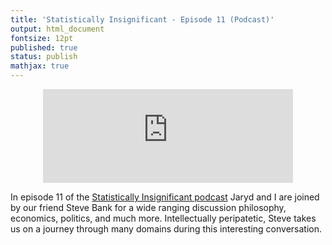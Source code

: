 ```yaml
---
title: 'Statistically Insignificant - Episode 11 (Podcast)'
output: html_document
fontsize: 12pt
published: true
status: publish
mathjax: true
---
```


<p align="center">
	<iframe src="https://podcasters.spotify.com/pod/show/statisticallyinsig/embed/episodes/Philosophy-and-economics-e1to6l3/a-a971veb" height="150px" width="400px" frameborder="0" scrolling="no"></iframe>
</p>

In episode 11 of the [Statistically Insignificant podcast](https://statisticallyinsignificant.sounder.fm/show/statistically-insignificant) Jaryd and I are joined by our friend Steve Bank for a wide ranging discussion philosophy, economics, politics, and much more. Intellectually peripatetic, Steve takes us on a journey through many domains during this interesting conversation. 